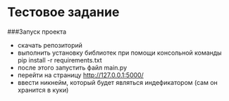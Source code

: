 # Тестовое задание
###Запуск проекта
- скачать репозиторий
- выполнить установку библиотек при помощи консольной команды pip install -r requirements.txt
- после этого запустить файл main.py 
- перейти на страницу http://127.0.0.1:5000/
- ввести никнейм, который будет являться индефикатором (сам он хранится в куки)
